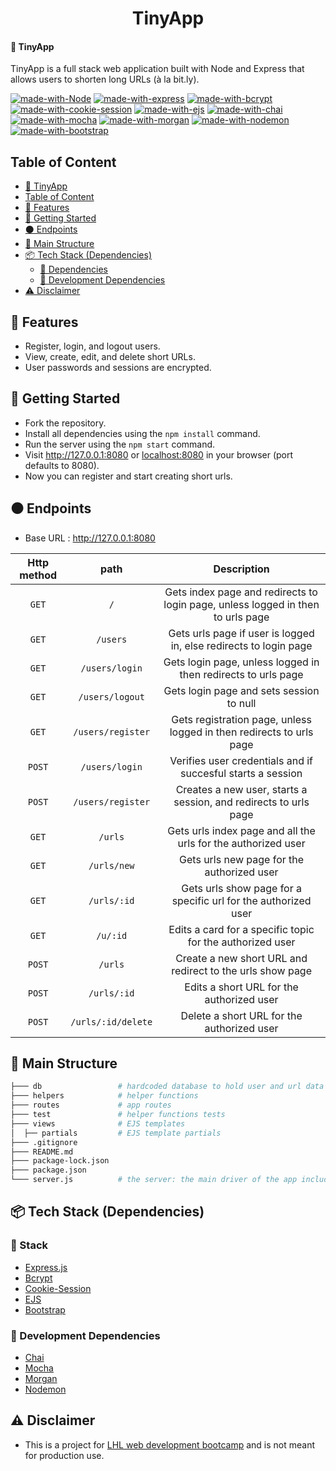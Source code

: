 <h1 align="center">TinyApp</h1>

#### 🔗 TinyApp
TinyApp is a full stack web application built with Node and Express that allows users to shorten long URLs (à la bit.ly).

[![made-with-Node](https://img.shields.io/badge/Made%20with-Node.js%20-success)](https://nodejs.org/en/)
[![made-with-express](https://img.shields.io/badge/Made%20with-Express.js%20-black)](https://expressjs.com/)
[![made-with-bcrypt](https://img.shields.io/badge/Made%20with-Bcrypt.js%20-blue)](https://www.npmjs.com/package/bcrypt)
[![made-with-cookie-session](https://img.shields.io/badge/Made%20with-Cookie_Session%20-blue)](https://www.npmjs.com/package/cookie-session)
[![made-with-ejs](https://img.shields.io/badge/Made%20with-EJS%20-yellow)](https://ejs.co/)
[![made-with-chai](https://img.shields.io/badge/Made%20with-Chai%20-red)](https://www.chaijs.com/)
[![made-with-mocha](https://img.shields.io/badge/Made%20with-Mocha%20-brown)](https://mochajs.org/)
[![made-with-morgan](https://img.shields.io/badge/Made%20with-Morgan%20-yellow)](https://www.npmjs.com/package/morgan)
[![made-with-nodemon](https://img.shields.io/badge/Made%20with-Nodemon.js%20-success)](https://nodemon.io/)
[![made-with-bootstrap](https://img.shields.io/badge/Made%20with-Bootstrap%20-purple)](https://getbootstrap.com/docs/4.2/getting-started/introduction/)

## Table of Content
- [🔗 TinyApp](#-tinyapp)
- [Table of Content](#table-of-content)
- [🌟 Features](#-features)
- [🚀 Getting Started](#-getting-started)
- [⚫ Endpoints](#-endpoints)
- [🧱 Main Structure](#-main-structure)
- [📦 Tech Stack (Dependencies)](#-tech-stack-dependencies)
  - [🔨 Dependencies](#-backend)
  - [🧰 Development Dependencies](#-development-dependencies)
- [⚠️ Disclaimer](#️-disclaimer)

## 🌟 Features
- Register, login, and logout users.
- View, create, edit, and delete short URLs.
- User passwords and sessions are encrypted.
 
## 🚀 Getting Started
- Fork the repository.
- Install all dependencies using the `npm install` command.
- Run the server using the `npm start` command.
- Visit http://127.0.0.1:8080 or [localhost:8080](http://localhost:8080) in your browser (port defaults to 8080).
- Now you can register and start creating short urls.

## ⚫ Endpoints
- Base URL : http://127.0.0.1:8080

| <b> Http method </b> | path                             | Description                                                                             |
| :------------------: | :------------------------------: | :-------------------------------------------------------------------------------------: |
| `GET`                | `/`                              | Gets index page and redirects to login page, unless logged in then to urls page         |
| `GET`                | `/users`                         | Gets urls page if user is logged in, else redirects to login page                       |
| `GET`                | `/users/login`                   | Gets login page, unless logged in then redirects to urls page                           |
| `GET`                | `/users/logout`                  | Gets login page and sets session to null                                                |
| `GET`                | `/users/register`                | Gets registration page, unless logged in then redirects to urls page                    |
| `POST`               | `/users/login`                   | Verifies user credentials and if succesful starts a session                             |
| `POST`               | `/users/register`                | Creates a new user, starts a session, and redirects to urls page                        |
| `GET`                | `/urls`                          | Gets urls index page and all the urls for the authorized user                           |
| `GET`                | `/urls/new`                      | Gets urls new page for the authorized user                                              |
| `GET`                | `/urls/:id`                      | Gets urls show page for a specific url for the authorized user                          |
| `GET`                | `/u/:id`                         | Edits a card for a specific topic for the authorized user                               |
| `POST`               | `/urls`                          | Create a new short URL and redirect to the urls show page                               |
| `POST`               | `/urls/:id`                      | Edits a short URL for the authorized user                                               |
| `POST`               | `/urls/:id/delete`               | Delete a short URL for the authorized user                                              |

## 🧱 Main Structure
```sh
├─── db                 # hardcoded database to hold user and url data
├─── helpers            # helper functions
├─── routes             # app routes
├─── test               # helper functions tests
├─── views              # EJS templates
│  ├── partials         # EJS template partials
├─── .gitignore
├─── README.md
├─── package-lock.json
├─── package.json
└─── server.js          # the server: the main driver of the app includes all the routes and server configs
```

## 📦 Tech Stack (Dependencies)

### 🔨 Stack
- [Express.js](https://www.npmjs.com/package/express)
- [Bcrypt](https://www.npmjs.com/package/bcrypt)
- [Cookie-Session](https://www.npmjs.com/package/cookie-session)
- [EJS](https://www.npmjs.com/package/ejs)
- [Bootstrap](https://www.npmjs.com/package/bootstrap/v/4.2.1)

### 🧰 Development Dependencies
- [Chai](https://www.npmjs.com/package/chai)
- [Mocha](https://www.npmjs.com/package/mocha)
- [Morgan](https://www.npmjs.com/package/morgan)
- [Nodemon](https://www.npmjs.com/package/nodemon)

## ⚠️ Disclaimer
- This is a project for [LHL web development bootcamp](https://www.lighthouselabs.ca/) and is not meant for production use.
